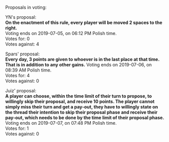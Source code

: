 Proposals in voting:

YN's proposal:  
**On the enactment of this rule, every player will be moved 2 spaces to the right.**  
Voting ends on 2019-07-05, on 06:12 PM Polish time.  
Votes for: 0  
Votes against: 4

Spars' proposal:  
**Every day, 3 points are given to whoever is in the last place at that time. That is in addition to any other gains.**
Voting ends on 2019-07-06, on 08:39 AM Polish time.  
Votes for: 4  
Votes against: 0

Juiz' proposal:  
**A player can choose, within the time limit of their turn to propose, to willingly skip their proposal, and receive 10 points. The player cannot simply miss their turn and get a pay-out, they have to willingly state on the thread their intention to skip their proposal phase and receive their pay-out, which needs to be done by the time limit of their proposal phase.**  
Voting ends on 2019-07-07, on 07:48 PM Polish time.  
Votes for: 1  
Votes against: 0
